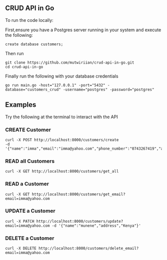 ## CRUD API in Go
To run the code locally:

First,ensure you have a Postgres server running in your system and execute the following:
```
create database customers;
```
Then run 
```
git clone https://github.com/mutwiriian/crud-api-in-go.git
cd crud-api-in-go
```

Finally run the following with your database credentials
```
go run main.go -host="127.0.0.1" -port="5432" -database="customers_crud" -username="postgres" -password="postgres"
```

## Examples 
Try the following at the terminal to interact with the API

### CREATE Customer
```
curl -X POST http://localhost:8000/customers/create 
-d '{"name":"imma","email":"imma@yahoo.com","phone_number":"0743267419","address":"Nairobi"}'
```

### READ all Customers
```
curl -X GET http://localhost:8000/customers/get_all
```

### READ a Customer
```
curl -X GET http://localhost:8000/customers/get_email?email=imma@yahoo.com
```

### UPDATE a Customer
```
curl -X PATCH http://localhost:8000/customers/update?email=imma@yahoo.com -d '{"name":"munene","address","Kenya"}'
```

### DELETE a Customer
```
curl -X DELETE http://localhost:8000/customers/delete_email?email=imma@yahoo.com
```
